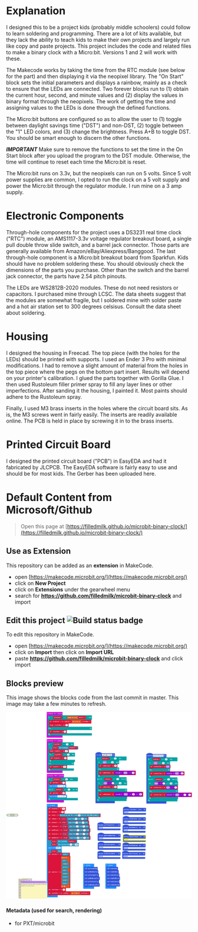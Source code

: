 <h1>Explanation</h1>

I designed this to be a project kids (probably middle schoolers) could follow to learn soldering and programming. There are a lot of kits available, but they lack the ability to teach kids to make their own projects and largely run like copy and paste projects. This project includes the code and related files to make a binary clock with a Micro:bit. Versions 1 and 2 will work with these. 

The Makecode works by taking the time from the RTC module (see below for the part) and then displaying it via the neopixel library. The "On Start" block sets the initial parameters and displays a rainbow, mainly as a check to ensure that the LEDs are connected. Two forever blocks run to (1) obtain the current hour, second, and minute values and (2) display the values in binary format through the neopixels. The work of getting the time and assigning values to the LEDs is done through the defined functions.

The Micro:bit buttons are configured so as to allow the user to (1) toggle between daylight savings time ("DST") and non-DST, (2) toggle between the "1" LED colors, and (3) change the brightness. Press A+B to toggle DST. You should be smart enough to discern the other functions.

***IMPORTANT*** Make sure to remove the functions to set the time in the On Start block after you upload the program to the DST module. Otherwise, the time will continue to reset each time the Micro:bit is reset.

The Micro:bit runs on 3.3v, but the neopixels can run on 5 volts. Since 5 volt power supplies are common, I opted to run the clock on a 5 volt supply and power the Micro:bit through the regulator module. I run mine on a 3 amp supply.

<h1>Electronic Components</h1>
Through-hole components for the project uses a DS3231 real time clock ("RTC") module, an AMS1117-3.3v voltage regulator breakout board, a single pull double throw slide switch, and a barrel jack connector. Those parts are generally available from Amazon/eBay/Aliexpress/Banggood. The last through-hole component is a Micro:bit breakout board from Sparkfun. Kids should have no problem soldering these. You should obviously check the dimensions of the parts you purchase. Other than the switch and the barrel jack connector, the parts have 2.54 pitch pinouts. 

The LEDs are WS2812B-2020 modules. These do not need resistors or capacitors. I purchased mine through LCSC. The data sheets suggest that the modules are somewhat fragile, but I soldered mine with solder paste and a hot air station set to 300 degrees celsisus. Consult the data sheet about soldering.

<h1>Housing</h1>
I designed the housing in Freecad. The top piece (with the holes for the LEDs) should be printed with supports. I used an Ender 3 Pro with minimal modifications. I had to remove a slight amount of material from the holes in the top piece where the pegs on the bottom part insert. Results will depend on your printer's calibration. I glued the parts together with Gorilla Glue. I then used Rustoleum filler primer spray to fill any layer lines or other imperfections. After sanding it the housing, I painted it. Most paints should adhere to the Rustoleum spray.

Finally, I used M3 brass inserts in the holes where the circuit board sits. As is, the M3 screws went in fairly easily. The inserts are readily available online. The PCB is held in place by screwing it in to the brass inserts.

<h1>Printed Circuit Board</h1>
I designed the printed circuit board ("PCB") in EasyEDA and had it fabricated by JLCPCB. The EasyEDA software is fairly easy to use and should be for most kids. The Gerber has been uploaded here.

<h1>Default Content from Microsoft/Github</h1>

> Open this page at [https://filledmilk.github.io/microbit-binary-clock/](https://filledmilk.github.io/microbit-binary-clock/)

## Use as Extension

This repository can be added as an **extension** in MakeCode.

* open [https://makecode.microbit.org/](https://makecode.microbit.org/)
* click on **New Project**
* click on **Extensions** under the gearwheel menu
* search for **https://github.com/filledmilk/microbit-binary-clock** and import

## Edit this project ![Build status badge](https://github.com/filledmilk/microbit-binary-clock/workflows/MakeCode/badge.svg)

To edit this repository in MakeCode.

* open [https://makecode.microbit.org/](https://makecode.microbit.org/)
* click on **Import** then click on **Import URL**
* paste **https://github.com/filledmilk/microbit-binary-clock** and click import

## Blocks preview

This image shows the blocks code from the last commit in master.
This image may take a few minutes to refresh.

![A rendered view of the blocks](https://github.com/filledmilk/microbit-binary-clock/raw/master/.github/makecode/blocks.png)

#### Metadata (used for search, rendering)

* for PXT/microbit
<script src="https://makecode.com/gh-pages-embed.js"></script><script>makeCodeRender("{{ site.makecode.home_url }}", "{{ site.github.owner_name }}/{{ site.github.repository_name }}");</script>
